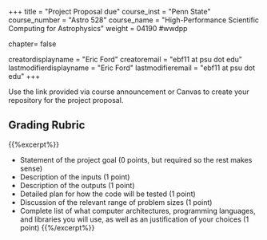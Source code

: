 +++
title = "Project Proposal due"
course_inst = "Penn State"
course_number = "Astro 528"
course_name = "High-Performance Scientific Computing for Astrophysics"
weight = 04190  #wwdpp

chapter= false

creatordisplayname = "Eric Ford"
creatoremail = "ebf11 at psu dot edu"
lastmodifierdisplayname = "Eric Ford"
lastmodifieremail = "ebf11 at psu dot edu"
+++

Use the link provided via course announcement or Canvas to create your repository for the project proposal.

## Grading Rubric
{{%excerpt%}}
- Statement of the project goal (0 points, but required so the rest makes sense)
- Description of the inputs (1 point)
- Description of the outputs (1 point)
- Detailed plan for how the code will be tested (1 point)
- Discussion of the relevant range of problem sizes (1 point)
- Complete list of what computer architectures, programming languages, and libraries you will use, as well as an justification of your choices (1 point)
{{%/excerpt%}}
